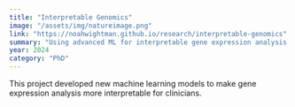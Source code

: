 ```yaml
---
title: "Interpretable Genomics"
image: "/assets/img/natureimage.png"
link: "https://noahwightman.github.io/research/interpretable-genomics"
summary: "Using advanced ML for interpretable gene expression analysis in rare diseases."
year: 2024
category: "PhD"
---
```


This project developed new machine learning models to make gene expression analysis more interpretable for clinicians.
